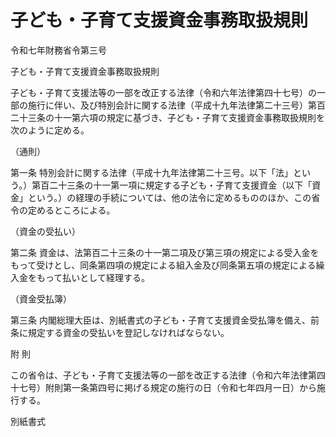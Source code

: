 # 子ども・子育て支援資金事務取扱規則

令和七年財務省令第三号

子ども・子育て支援資金事務取扱規則

子ども・子育て支援法等の一部を改正する法律（令和六年法律第四十七号）の一部の施行に伴い、及び特別会計に関する法律（平成十九年法律第二十三号）第百二十三条の十一第六項の規定に基づき、子ども・子育て支援資金事務取扱規則を次のように定める。

（通則）

第一条 特別会計に関する法律（平成十九年法律第二十三号。以下「法」という。）第百二十三条の十一第一項に規定する子ども・子育て支援資金（以下「資金」という。）の経理の手続については、他の法令に定めるもののほか、この省令の定めるところによる。

（資金の受払い）

第二条 資金は、法第百二十三条の十一第二項及び第三項の規定による受入金をもって受けとし、同条第四項の規定による組入金及び同条第五項の規定による繰入金をもって払いとして経理する。

（資金受払簿）

第三条 内閣総理大臣は、別紙書式の子ども・子育て支援資金受払簿を備え、前条に規定する資金の受払いを登記しなければならない。

附 則

この省令は、子ども・子育て支援法等の一部を改正する法律（令和六年法律第四十七号）附則第一条第四号に掲げる規定の施行の日（令和七年四月一日）から施行する。

別紙書式

[](/./pict/2FH00000076385.pdf)

